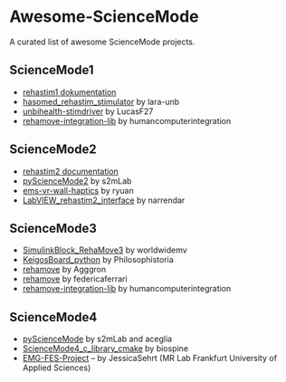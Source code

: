 # Awesome-ScienceMode
A curated list of awesome ScienceMode projects.

## ScienceMode1

* [rehastim1 dokumentation](https://sciencestim.sourceforge.net/dokuwiki/doku.php?id=rehastim1)
* [hasomed_rehastim_stimulator](https://github.com/lara-unb/hasomed_rehastim_stimulator) by lara-unb
* [unbihealth-stimdriver](https://github.com/LucasF27/unbihealth-stimdriver) by LucasF27
* [rehamove-integration-lib](https://github.com/humancomputerintegration/rehamove-integration-lib) by humancomputerintegration

## ScienceMode2

* [rehastim2 documentation](https://sciencestim.sourceforge.net/dokuwiki/doku.php?id=rehastim2)
* [pyScienceMode2](https://github.com/s2mLab/pyScienceMode2) by s2mLab
* [ems-vr-wall-haptics](https://github.com/ryuan/ems-vr-wall-haptics) by ryuan
* [LabVIEW_rehastim2_interface](https://github.com/narrendar/LabVIEW_rehastim2_interface) by narrendar

## ScienceMode3

* [SimulinkBlock_RehaMove3](https://github.com/worldwidemv/SimulinkBlock_RehaMove3) by worldwidemv
* [KeigosBoard_python](https://github.com/Philosophistoria/KeigosBoard_python) by Philosophistoria
* [rehamove](https://github.com/Agggron/rehamove) by Agggron
* [rehamove](https://github.com/federicaferrari/rehamove) by federicaferrari
* [rehamove-integration-lib](https://github.com/humancomputerintegration/rehamove-integration-lib) by humancomputerintegration

## ScienceMode4
* [pyScienceMode](https://github.com/s2mLab/pyScienceMode) by s2mLab and aceglia
* [ScienceMode4_c_library_cmake](https://github.com/biospine/ScienceMode4_c_library_cmake) by biospine
* [EMG-FES-Project](https://github.com/JessicaSehrt/EMG-FES-Project) – by JessicaSehrt (MR Lab Frankfurt University of Applied Sciences)

  
